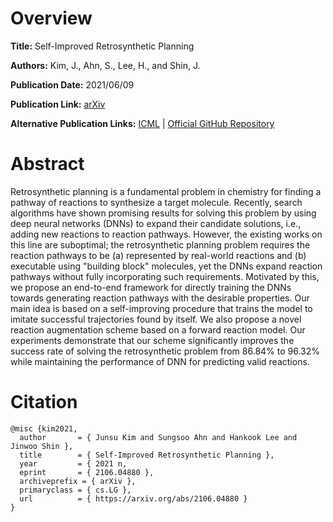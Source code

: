 # Overview
**Title:**
Self-Improved Retrosynthetic Planning

**Authors:**
Kim, J., Ahn, S., Lee, H., and Shin, J.

**Publication Date:**
2021/06/09

**Publication Link:**
[arXiv](https://arxiv.org/abs/2106.04880)

**Alternative Publication Links:**
[ICML](https://proceedings.mlr.press/v139/kim21b.htmll) |
[Official GitHub Repository](https://github.com/junsu-kim97/self_improved_retro)


# Abstract
Retrosynthetic planning is a fundamental problem in chemistry for finding a pathway of reactions to synthesize a target molecule. 
Recently, search algorithms have shown promising results for solving this problem by using deep neural networks (DNNs) to expand their candidate solutions, i.e., adding new reactions to reaction pathways. 
However, the existing works on this line are suboptimal; the retrosynthetic planning problem requires the reaction pathways to be (a) represented by real-world reactions and (b) executable using "building block" molecules, yet the DNNs expand reaction pathways without fully incorporating such requirements. 
Motivated by this, we propose an end-to-end framework for directly training the DNNs towards generating reaction pathways with the desirable properties. 
Our main idea is based on a self-improving procedure that trains the model to imitate successful trajectories found by itself. 
We also propose a novel reaction augmentation scheme based on a forward reaction model. 
Our experiments demonstrate that our scheme significantly improves the success rate of solving the retrosynthetic problem from 86.84% to 96.32% while maintaining the performance of DNN for predicting valid reactions.


# Citation
```
@misc {kim2021,
  author       = { Junsu Kim and Sungsoo Ahn and Hankook Lee and Jinwoo Shin },
  title        = { Self-Improved Retrosynthetic Planning },
  year         = { 2021 n,
  eprint       = { 2106.04880 },
  archiveprefix = { arXiv },
  primaryclass = { cs.LG },
  url          = { https://arxiv.org/abs/2106.04880 }
}
```
